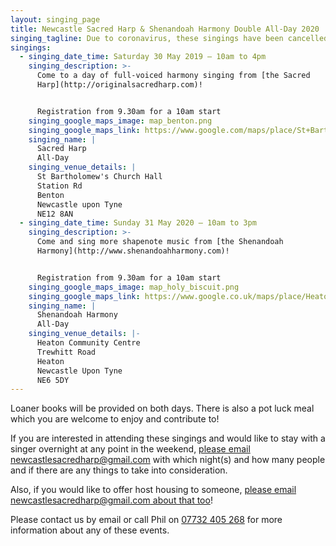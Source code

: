 ```yaml
---
layout: singing_page
title: Newcastle Sacred Harp & Shenandoah Harmony Double All-Day 2020
singing_tagline: Due to coronavirus, these singings have been cancelled
singings:
  - singing_date_time: Saturday 30 May 2019 – 10am to 4pm
    singing_description: >-
      Come to a day of full-voiced harmony singing from [the Sacred
      Harp](http://originalsacredharp.com)!


      Registration from 9.30am for a 10am start
    singing_google_maps_image: map_benton.png
    singing_google_maps_link: https://www.google.com/maps/place/St+Bartholomew+Church+C+Of+E/@55.0160436,-1.5709061,17z/data=!4m5!3m4!1s0x487e71a0ae5804c9:0x4dde334a50fb75b6!8m2!3d55.0160436!4d-1.5687174?hl=en
    singing_name: |
      Sacred Harp
      All-Day
    singing_venue_details: |
      St Bartholomew's Church Hall
      Station Rd
      Benton
      Newcastle upon Tyne
      NE12 8AN
  - singing_date_time: Sunday 31 May 2020 – 10am to 3pm
    singing_description: >-
      Come and sing more shapenote music from [the Shenandoah
      Harmony](http://www.shenandoahharmony.com)!


      Registration from 9.30am for a 10am start
    singing_google_maps_image: map_holy_biscuit.png
    singing_google_maps_link: https://www.google.co.uk/maps/place/Heaton+Community+Centre/@54.9877778,-1.5757998,17z/data=!3m1!4b1!4m5!3m4!1s0x487e70fbb9a9e23f:0x87c995f6ca408997!8m2!3d54.9877778!4d-1.5736111?hl=en
    singing_name: |
      Shenandoah Harmony
      All-Day
    singing_venue_details: |-
      Heaton Community Centre
      Trewhitt Road
      Heaton
      Newcastle Upon Tyne
      NE6 5DY
---
```

Loaner books will be provided on both days. There is also a pot luck meal which you are welcome to enjoy and contribute to!

If you are interested in attending these singings and would like to stay with a singer overnight at any point in the weekend, [please email newcastlesacredharp@gmail.com](mailto:newcastlesacredharp@gmail.com) with which night(s) and how many people and if there are any things to take into consideration.

Also, if you would like to offer host housing to someone, [please email newcastlesacredharp@gmail.com about that too](mailto:newcastlesacredharp@gmail.com)!

 Please contact us by email or call Phil on [07732 405 268](tel:+447732405268) for more information about any of these events.
